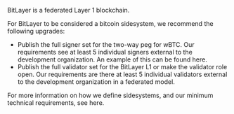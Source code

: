 BitLayer is a federated Layer 1 blockchain.

For BitLayer to be considered a bitcoin sidesystem, we recommend the following upgrades:

- Publish the full signer set for the two-way peg for wBTC. Our requirements see at least 5 individual signers external to the development organization. An example of this can be found here.
- Publish the full validator set for the BitLayer L1 or make the validator role open. Our requirements are there at least 5 individual validators external to the development organization in a federated model.

For more information on how we define sidesystems, and our minimum technical requirements, see here.